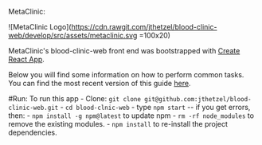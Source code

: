 MetaClinic:

![MetaClinic Logo](https://cdn.rawgit.com/jthetzel/blood-clinic-web/develop/src/assets/metaclinic.svg =100x20)

MetaClinic's blood-clinic-web front end was bootstrapped with [Create React App](https://github.com/facebookincubator/create-react-app).

Below you will find some information on how to perform common tasks.<br>
You can find the most recent version of this guide [here](https://github.com/facebookincubator/create-react-app/blob/master/packages/react-scripts/template/README.md).

#Run:
  To run this app
    - Clone: `git clone git@github.com:jthetzel/blood-clinic-web.git`
    - `cd blood-clnic-web`
    - type `npm start`
      -- if you get errors, then:
        - `npm install -g npm@latest` to update npm
        - `rm -rf node_modules` to remove the existing modules.
        - `npm install` to re-install the project dependencies.